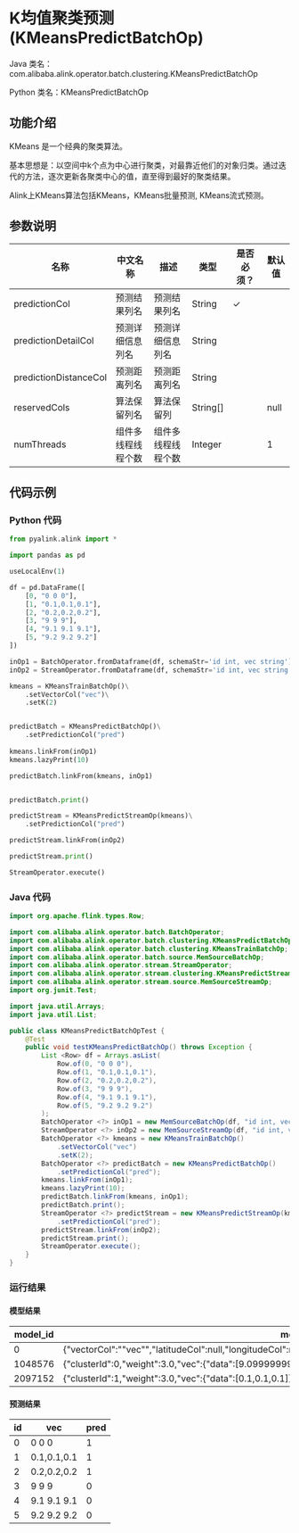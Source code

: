 # K均值聚类预测 (KMeansPredictBatchOp)
Java 类名：com.alibaba.alink.operator.batch.clustering.KMeansPredictBatchOp

Python 类名：KMeansPredictBatchOp


## 功能介绍

KMeans 是一个经典的聚类算法。

基本思想是：以空间中k个点为中心进行聚类，对最靠近他们的对象归类。通过迭代的方法，逐次更新各聚类中心的值，直至得到最好的聚类结果。

Alink上KMeans算法包括KMeans，KMeans批量预测, KMeans流式预测。

## 参数说明

| 名称 | 中文名称 | 描述 | 类型 | 是否必须？ | 默认值 |
| --- | --- | --- | --- | --- | --- |
| predictionCol | 预测结果列名 | 预测结果列名 | String | ✓ |  |
| predictionDetailCol | 预测详细信息列名 | 预测详细信息列名 | String |  |  |
| predictionDistanceCol | 预测距离列名 | 预测距离列名 | String |  |  |
| reservedCols | 算法保留列名 | 算法保留列 | String[] |  | null |
| numThreads | 组件多线程线程个数 | 组件多线程线程个数 | Integer |  | 1 |



## 代码示例
### Python 代码
```python
from pyalink.alink import *

import pandas as pd

useLocalEnv(1)

df = pd.DataFrame([
    [0, "0 0 0"],
    [1, "0.1,0.1,0.1"],
    [2, "0.2,0.2,0.2"],
    [3, "9 9 9"],
    [4, "9.1 9.1 9.1"],
    [5, "9.2 9.2 9.2"]
])

inOp1 = BatchOperator.fromDataframe(df, schemaStr='id int, vec string')
inOp2 = StreamOperator.fromDataframe(df, schemaStr='id int, vec string')

kmeans = KMeansTrainBatchOp()\
    .setVectorCol("vec")\
    .setK(2)


predictBatch = KMeansPredictBatchOp()\
    .setPredictionCol("pred")
    
kmeans.linkFrom(inOp1)
kmeans.lazyPrint(10)

predictBatch.linkFrom(kmeans, inOp1)


predictBatch.print()

predictStream = KMeansPredictStreamOp(kmeans)\
    .setPredictionCol("pred")

predictStream.linkFrom(inOp2)

predictStream.print()

StreamOperator.execute()
```
### Java 代码
```java
import org.apache.flink.types.Row;

import com.alibaba.alink.operator.batch.BatchOperator;
import com.alibaba.alink.operator.batch.clustering.KMeansPredictBatchOp;
import com.alibaba.alink.operator.batch.clustering.KMeansTrainBatchOp;
import com.alibaba.alink.operator.batch.source.MemSourceBatchOp;
import com.alibaba.alink.operator.stream.StreamOperator;
import com.alibaba.alink.operator.stream.clustering.KMeansPredictStreamOp;
import com.alibaba.alink.operator.stream.source.MemSourceStreamOp;
import org.junit.Test;

import java.util.Arrays;
import java.util.List;

public class KMeansPredictBatchOpTest {
	@Test
	public void testKMeansPredictBatchOp() throws Exception {
		List <Row> df = Arrays.asList(
			Row.of(0, "0 0 0"),
			Row.of(1, "0.1,0.1,0.1"),
			Row.of(2, "0.2,0.2,0.2"),
			Row.of(3, "9 9 9"),
			Row.of(4, "9.1 9.1 9.1"),
			Row.of(5, "9.2 9.2 9.2")
		);
		BatchOperator <?> inOp1 = new MemSourceBatchOp(df, "id int, vec string");
		StreamOperator <?> inOp2 = new MemSourceStreamOp(df, "id int, vec string");
		BatchOperator <?> kmeans = new KMeansTrainBatchOp()
			.setVectorCol("vec")
			.setK(2);
		BatchOperator <?> predictBatch = new KMeansPredictBatchOp()
			.setPredictionCol("pred");
		kmeans.linkFrom(inOp1);
		kmeans.lazyPrint(10);
		predictBatch.linkFrom(kmeans, inOp1);
		predictBatch.print();
		StreamOperator <?> predictStream = new KMeansPredictStreamOp(kmeans)
			.setPredictionCol("pred");
		predictStream.linkFrom(inOp2);
		predictStream.print();
		StreamOperator.execute();
	}
}
```

### 运行结果
#### 模型结果
model_id|model_info
--------|----------
0|{"vectorCol":"\"vec\"","latitudeCol":null,"longitudeCol":null,"distanceType":"\"EUCLIDEAN\"","k":"2","vectorSize":"3"}
1048576|{"clusterId":0,"weight":3.0,"vec":{"data":[9.099999999999998,9.099999999999998,9.099999999999998]}}
2097152|{"clusterId":1,"weight":3.0,"vec":{"data":[0.1,0.1,0.1]}}

#### 预测结果
id|vec|pred
---|---|----
0|0 0 0|1
1|0.1,0.1,0.1|1
2|0.2,0.2,0.2|1
3|9 9 9|0
4|9.1 9.1 9.1|0
5|9.2 9.2 9.2|0

